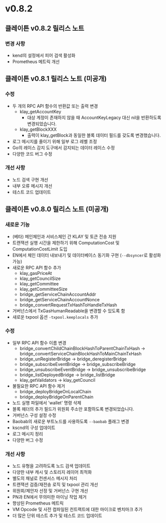 # v0.8.2

## 클레이튼 v0.8.2 릴리스 노트

### 변경 사항 <a id="changes"></a>

- kend의 설정에서 피어 검색 활성화
- Prometheus 메트릭 개선

## 클레이튼 v0.8.1 릴리스 노트 (미공개)

### 수정 <a id="fixes"></a>

- 두 개의 RPC API 함수의 반환값 또는 출력 변경
  - klay_getAccountKey
    - 대상 계정이 존재하지 않을 때 AccountKeyLegacy 대신 nil을 반환하도록 변경되었습니다.
  - klay_getBlockXXX
    - 출력이 klay_getBlock과 동일한 블록 데이터 필드를 갖도록 변경했습니다.
- 로그 메시지를 줄이기 위해 일부 로그 레벨 조정
- Go의 레이스 감지 도구에서 감지되는 데이터 레이스 수정
- 다양한 코드 버그 수정

### 개선 사항 <a id="improvements"></a>

- 노드 검색 구현 개선
- 내부 오류 메시지 개선
- 테스트 코드 업데이트

## 클레이튼 v0.8.0 릴리스 노트 (미공개)

### 새로운 기능 <a id="new-features"></a>

- (베타) 메인체인과 서비스체인 간 KLAY 및 토큰 전송 지원
- 트랜잭션 실행 시간을 제한하기 위해 ComputationCost 및 ComputationCostLimit 도입
- EN에서 체인 데이터 내보내기 및 데이터베이스 동기화 구현 (`--dbsyncer`로 활성화 가능)
- 새로운 RPC API 함수 추가
  - klay_gasPriceAt
  - klay_getCouncilSize
  - klay_getCommittee
  - klay_getCommitteeSize
  - bridge_getServiceChainAccountAddr
  - bridge_getServiceChainAccountNonce
  - bridge_convertRequestTxHashToHandleTxHash
- 거버넌스에서 TxGasHumanReadable을 변경할 수 있도록 함
- 새로운 txpool 옵션 `-txpool.keeplocals` 추가

### 수정 <a id="fixes"></a>

- 일부 RPC API 함수 이름 변경
  - bridge_convertChildChainBlockHashToParentChainTxHash -> bridge_convertServiceChainBlockHashToMainChainTxHash
  - bridge_unRegisterBridge -> bridge_deregisterBridge
  - bridge_subscribeEventBridge -> bridge_subscribeBridge
  - bridge_unsubscribeEventBridge -> bridge_unsubscribeBridge
  - bridge_listDeployedBridge -> bridge_listBridge
  - klay_getValidators -> klay_getCouncil
- 불필요한 RPC API 함수 제거
  - bridge_deployBridgeOnLocalChain
  - bridge_deployBridgeOnParentChain
- 노드 실행 파일에서 'wallet' 명령 삭제
- 블록 헤더의 추가 필드가 위원회 주소만 포함하도록 변경되었습니다.
- 거버넌스 구성 설정 수정
- Baobab의 새로운 부트노드를 사용하도록 `--baobab` 플래그 변경
- kscnd의 구성 업데이트
- 로그 메시지 정리
- 다양한 버그 수정

### 개선 사항 <a id="improvements"></a>

- 노드 유형을 고려하도록 노드 검색 업데이트
- 다양한 내부 캐시 및 스토리지 레이어 최적화
- 별도의 채널로 컨센서스 메시지 처리
- 트랜잭션 검증/재전송 로직 및 txpool 관리 개선
- 위원회/제안자 선정 및 거버넌스 구현 개선
- PN과 EN에서 무의미한 마이닝 작업 제거
- 향상된 Prometheus 메트릭
- VM Opcode 및 사전 컴파일된 컨트랙트에 대한 마이크로 벤치마크 추가
- 더 많은 단위 테스트 추가 및 테스트 코드 업데이트
